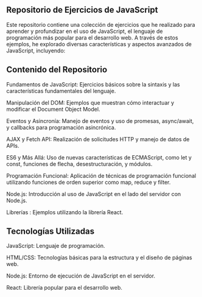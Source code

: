 ## Repositorio de Ejercicios de JavaScript
Este repositorio contiene una colección de ejercicios que he realizado para aprender y profundizar en el uso de JavaScript, el lenguaje de programación más popular para el desarrollo web. A través de estos ejemplos, he explorado diversas características y aspectos avanzados de JavaScript, incluyendo:

## Contenido del Repositorio
Fundamentos de JavaScript: Ejercicios básicos sobre la sintaxis y las características fundamentales del lenguaje.

Manipulación del DOM: Ejemplos que muestran cómo interactuar y modificar el Document Object Model.

Eventos y Asincronía: Manejo de eventos y uso de promesas, async/await, y callbacks para programación asincrónica.

AJAX y Fetch API: Realización de solicitudes HTTP y manejo de datos de APIs.

ES6 y Más Allá: Uso de nuevas características de ECMAScript, como let y const, funciones de flecha, desestructuración, y módulos.

Programación Funcional: Aplicación de técnicas de programación funcional utilizando funciones de orden superior como map, reduce y filter.

Node.js: Introducción al uso de JavaScript en el lado del servidor con Node.js.

Librerías : Ejemplos utilizando la librería React.

## Tecnologías Utilizadas
JavaScript: Lenguaje de programación.

HTML/CSS: Tecnologías básicas para la estructura y el diseño de páginas web.

Node.js: Entorno de ejecución de JavaScript en el servidor.

React: Librería popular para el desarrollo web.
